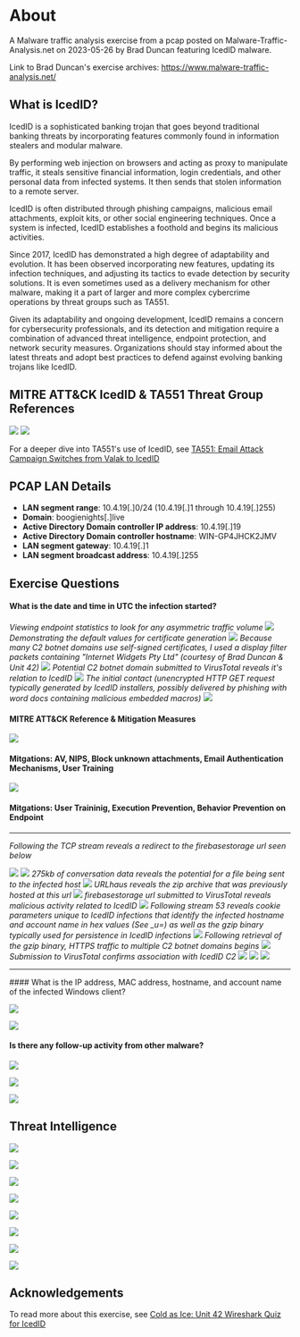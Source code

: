 # About
A Malware traffic analysis exercise from a pcap posted on Malware-Traffic-Analysis.net on 2023-05-26 by Brad Duncan featuring IcedID malware.

Link to Brad Duncan's exercise archives: https://www.malware-traffic-analysis.net/
## What is IcedID?
IcedID is a sophisticated banking trojan that goes beyond traditional banking threats by incorporating features commonly found in information stealers and modular malware.

By performing web injection on browsers and acting as proxy to manipulate traffic, it steals sensitive financial information, login credentials, and other personal data from infected systems. It then sends that stolen information to a remote server.

IcedID is often distributed through phishing campaigns, malicious email attachments, exploit kits, or other social engineering techniques. Once a system is infected, IcedID establishes a foothold and begins its malicious activities.

Since 2017, IcedID has demonstrated a high degree of adaptability and evolution. It has been observed incorporating new features, updating its infection techniques, and adjusting its tactics to evade detection by security solutions. It is even sometimes used as a delivery mechanism for other malware, making it a part of larger and more complex cybercrime operations by threat groups such as TA551.

Given its adaptability and ongoing development, IcedID remains a concern for cybersecurity professionals, and its detection and mitigation require a combination of advanced threat intelligence, endpoint protection, and network security measures. Organizations should stay informed about the latest threats and adopt best practices to defend against evolving banking trojans like IcedID.

## MITRE ATT&CK IcedID & TA551 Threat Group References
![](img/IcedID.png)
![](img/group.png)

For a deeper dive into TA551's use of IcedID, see [TA551: Email Attack Campaign Switches from Valak to IcedID](https://unit42.paloaltonetworks.com/ta551-shathak-icedid/)

## PCAP LAN Details 
- **LAN segment range**: 10.4.19[.]0/24 (10.4.19[.]1 through 10.4.19[.]255)
- **Domain**: boogienights[.]live
- **Active Directory Domain controller IP address**: 10.4.19[.]19
- **Active Directory Domain controller hostname**: WIN-GP4JHCK2JMV
- **LAN segment gateway**: 10.4.19[.]1
- **LAN segment broadcast address**: 10.4.19[.]255

## Exercise Questions
#### What is the date and time in UTC the infection started?
*Viewing endpoint statistics to look for any asymmetric traffic volume*
![](img/endpoints.png)
*Demonstrating the default values for certificate generation*
![](img/self.png)
*Because many C2 botnet domains use self-signed certificates, I used a display filter packets containing "Internet Widgets Pty Ltd" (courtesy of Brad Duncan & Unit 42)*
![](img/selfproof.png)
*Potential C2 botnet domain submitted to VirusTotal reveals it's relation to IcedID*
![](img/skan.png)
*The initial contact (unencrypted HTTP GET request typically generated by IcedID installers, possibly delivered by phishing with word docs containing malicious embedded macros)*
![](img/contact2.png)
#### MITRE ATT&CK Reference & Mitigation Measures
![](img/T1566.001.png)
#### Mitgations: AV, NIPS, Block unknown attachments, Email Authentication Mechanisms, User Training 
![](img/T1204.002.png)
#### Mitgations: User Traininig, Execution Prevention, Behavior Prevention on Endpoint
<hr>

*Following the TCP stream reveals a redirect to the firebasestorage url seen below*

![](img/stream.png)
![](img/goog2.png)
*275kb of conversation data reveals the potential for a file being sent to the infected host*
![](img/goog3.png)
*URLhaus reveals the zip archive that was previously hosted at this url*
![](img/haus.png)
*firebasestorage url submitted to VirusTotal reveals malicious activity related to IcedID*
![](img/goog.png)
*Following stream 53 reveals cookie parameters unique to IcedID infections that identify the infected hostname and account name in hex values (See _u=) as well as the gzip binary typically used for persistence in IcedID infections*
![](img/get.png)
*Following retrieval of the gzip binary, HTTPS traffic to multiple C2 botnet domains begins*
![](img/beacon1.png)
*Submission to VirusTotal confirms association with IcedID C2*
![](img/skig.png)
![](img/spaker.png)
![](img/hopsc2.png)
<hr>
#### What is the IP address, MAC address, hostname, and account name of the infected Windows client?

![](img/csilva2.png)

![](img/host+mac.png)

#### Is there any follow-up activity from other malware?

![](img/back3.png)

![](img/back.png)

![](img/back2.png)

## Threat Intelligence
![](img/cotec.png)

![](img/mal.png)

![](img/T1027.png)

![](img/T1036.png)

![](img/T1071.001.png)

![](img/T1082.png)

![](img/T1087.002.png)

![](img/T1185.png)



## Acknowledgements
To read more about this exercise, see [Cold as Ice: Unit 42 Wireshark Quiz for IcedID]([https://unit42.paloaltonetworks.com/ta551-shathak-icedid/](https://unit42.paloaltonetworks.com/wireshark-quiz-icedid/)https://unit42.paloaltonetworks.com/wireshark-quiz-icedid/)
